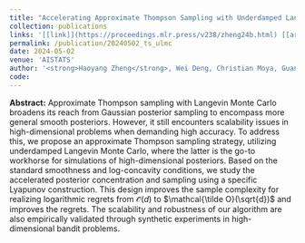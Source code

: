 ```yaml
---
title: "Accelerating Approximate Thompson Sampling with Underdamped Langevin Monte Carlo"
collection: publications
links: '[[link]](https://proceedings.mlr.press/v238/zheng24b.html) [[arxiv]](https://arxiv.org/abs/2304.02811) [[code]](https://github.com/haoyangzheng1996/ts_ulmc) [[poster]](/files/publication/AISTATS2024.pdf)'
permalink: /publication/20240502_ts_ulmc
date: 2024-05-02
venue: 'AISTATS'
author: '<strong>Haoyang Zheng</strong>, Wei Deng, Christian Moya, Guang Lin'
code:
---
```

<!-- [this document]({{ site.url }}/files/publication/AISTATS2024.pdf) -->
<strong>Abstract:</strong>
Approximate Thompson sampling with Langevin Monte Carlo broadens its reach from Gaussian posterior sampling to encompass more general smooth posteriors. However, it still encounters scalability issues in high-dimensional problems when demanding high accuracy. To address this, we propose an approximate Thompson sampling strategy, utilizing underdamped Langevin Monte Carlo, where the latter is the go-to workhorse for simulations of high-dimensional posteriors. Based on the standard smoothness and log-concavity conditions, we study the accelerated posterior concentration and sampling using a specific Lyapunov construction. This design improves the sample complexity for realizing logarithmic regrets from $\mathcal{\tilde O}(d)$ to $\mathcal{\tilde O}(\sqrt{d})$ and improves the regrets. The scalability and robustness of our algorithm are also empirically validated through synthetic experiments in high-dimensional bandit problems.
